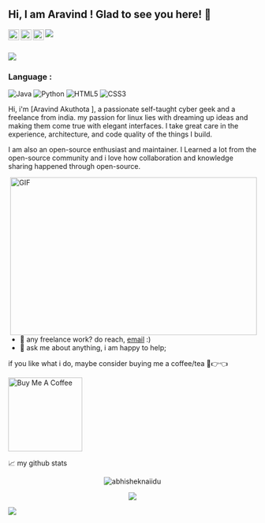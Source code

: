 ## Hi, I am Aravind ! Glad to see you here! 👋





<a href="https://www.instagram.com/yours_aravind//">
  <img align="left" alt="Aravind's Instagram" width="22px" src="https://raw.githubusercontent.com/hussainweb/hussainweb/main/icons/instagram.png" />

<a href="https://twitter.com/aravindstwt">
  <img align="left" alt="Aravind Akuthota | Twitter" width="22px" src="https://raw.githubusercontent.com/peterthehan/peterthehan/master/assets/twitter.svg" />
</a>
<a href="https://www.linkedin.com/in/aravindakuthota/">
  <img align="left" alt="Aravind's LinkedIN" width="22px" src="https://raw.githubusercontent.com/peterthehan/peterthehan/master/assets/linkedin.svg" />
</a>

![](https://visitor-badge.glitch.me/badge?page_id=aravindakuthota.aravindakuthota)

<br />
  
  <div>
<img align="center" src="https://i.imgur.com/4ASafy0.png">
</div>

  ### Language :
![Java](https://img.shields.io/badge/-java-E34A86?style=flat-square&logo=java)
![Python](https://img.shields.io/badge/-Python-black?style=flat-square&logo=Python)
![HTML5](https://img.shields.io/badge/-HTML5-E34F26?style=flat-square&logo=html5&logoColor=white)
![CSS3](https://img.shields.io/badge/-CSS3-1572B6?style=flat-square&logo=css3)

  
  
  
  
  
  

Hi, i'm [Aravind Akuthota ], a passionate self-taught cyber geek  and a freelance  from india. my passion for linux lies with dreaming up ideas and making them come true with elegant interfaces. I take great care in the experience, architecture, and code quality of the things I build.

I am  also an open-source enthusiast and maintainer. I Learned a lot from the open-source community and i love how collaboration and knowledge sharing happened through open-source.


  <img align="right" alt="GIF" src="https://github.com/arvindakuthota/aravindakuthota/blob/master/code.gif?raw=true" width="500" height="320" />
  
- 💼 any freelance work? do reach, [email](mailto:aravind3905@gmail.com) :)
- 💬 ask me about anything, i am happy to help;
  
  




if you like what i do, maybe consider buying me a coffee/tea 🥺👉👈

<a href="https://www.buymeacoffee.com/aravindakuthota" target="_blank"><img src="https://cdn.buymeacoffee.com/buttons/v2/default-red.png" alt="Buy Me A Coffee" width="150" ></a>


  
  <div id="medium-blogs"></div>

<script>
const MEDIUM_USERNAME = "aravindnotes"; // Replace with your Medium username

fetch(`https://medium.com/${aravindnotes}/latest?format=json`)
  .then((response) => response.text())
  .then((text) => {
    // Extract the JSON data from the response
    const json = text.substring(text.indexOf("{"), text.lastIndexOf("}") + 1);
    const data = JSON.parse(json);

    // Filter the data to only include posts
    const posts = data.payload.posts.filter((post) => post.uniqueSlug !== null);

    // Get the latest 3 posts
    const blogs = posts.slice(0, 3);

    // Generate the HTML for the blog posts
    const blogHtml = blogs
      .map(
        (blog) => `
        <div>
          <a href="https://medium.com/$aravindnotes/${blog.uniqueSlug}" target="_blank">${blog.title}</a>
          <p>${new Date(blog.createdAt).toDateString()}</p>
        </div>
      `
      )
      .join("");

    // Add the HTML to the page
    document.getElementById("medium-blogs").innerHTML = `
      <h3>Latest Medium Posts</h3>
      ${blogHtml}
    `;
  });
</script>

<style>
  #medium-blogs div {
    margin-bottom: 0.5em;
  }

  #medium-blogs h3 {
    font-size: 1.5em;
    margin-bottom: 0.5em;
  }
</style>


  
  
  
  
  
  
  
  
  
  
  
  
  
  
  
  
  
  
  
  
  
  
  
  
  
  
  
  
  
  
  
  
  
  





📈 my github stats

<p align="center"> <img src="https://github-readme-stats.vercel.app/api?username=aravindakuthota&show_icons=true&theme=gotham" alt="abhisheknaiidu" />


<p align="center">
  <img src="https://readme-typing-svg.herokuapp.com?color=%2336BCF7&lines=THANKS+FOR+YOUR+VISIT!!!"
</p>

![](https://user-images.githubusercontent.com/73097560/115834477-dbab4500-a447-11eb-908a-139a6edaec5c.gif)
